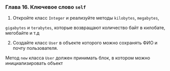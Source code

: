 ### Глава 16. Ключевое слово ```self```

1. Откройте класс ```Integer``` и реализуйте методы ```kilobytes```, ```megabytes```,

```gigabytes``` и ```terabytes```, которые возвращают количество байт в килобате, мегобайте и т.д

2. Создайте класс ```User``` в объекте которого можно сохранять ФИО и почту  пользователя.

Метод ```new``` класса ```User``` должен принимать блок, в котором можно инициализировать объект
